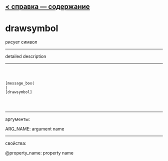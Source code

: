 [< справка — содержание](ceammc_lib.html)
---

# drawsymbol


рисует символ

---

detailed description
<br>


---


```



[message_box(                                 
|
[drawsymbol]


            
```

---
аргументы:

ARG_NAME: argument name<br>

---
свойства:

@property_name: property name<br>

